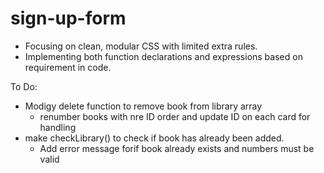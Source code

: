 # sign-up-form
- Focusing on clean, modular CSS with limited extra rules.
- Implementing both function declarations and expressions based on requirement in code.

To Do:
- Modigy delete function to remove book from library array
	- renumber books with nre ID order and update ID on each card for handling
- make checkLibrary() to check if book has already been added.
	- Add error message forif book already exists and numbers must be valid 
